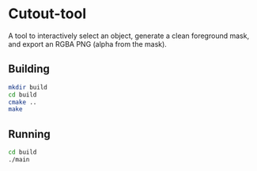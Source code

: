 # Cutout-tool 

A tool to interactively select an object, generate a clean foreground mask, and export an RGBA PNG (alpha from the mask).

## Building

```bash
mkdir build
cd build
cmake ..
make
```

## Running

```bash
cd build
./main
```

